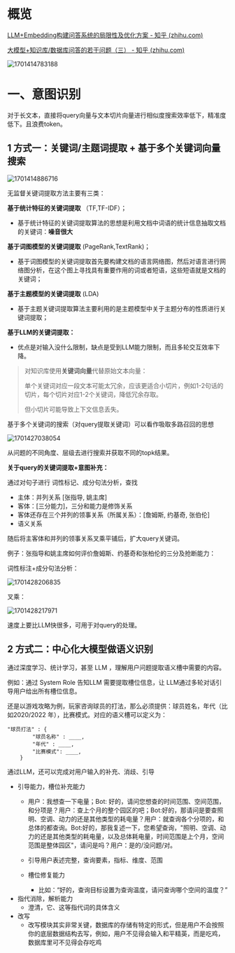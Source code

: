 # 概览

[LLM+Embedding构建问答系统的局限性及优化方案 - 知乎 (zhihu.com)](https://zhuanlan.zhihu.com/p/641132245)

[大模型+知识库/数据库问答的若干问题（三） - 知乎 (zhihu.com)](https://zhuanlan.zhihu.com/p/642125832)

![1701414783188](image/指南/1701414783188.png)

# 一、意图识别

对于长文本，直接将query向量与文本切片向量进行相似度搜索效率低下，精准度低下。且浪费token。

## 1 方式一：关键词/主题词提取 + 基于多个关键词向量搜索

![1701414886716](image/指南/1701414886716.png)

无监督关键词提取方法主要有三类：

**基于统计特征的关键词提取** （TF,TF-IDF）；

* 基于统计特征的关键词提取算法的思想是利用文档中词语的统计信息抽取文档的关键词：**噪音很大**

**基于词图模型的关键词提取** (PageRank,TextRank)；

* 基于词图模型的关键词提取首先要构建文档的语言网络图，然后对语言进行网络图分析，在这个图上寻找具有重要作用的词或者短语，这些短语就是文档的关键词；

**基于主题模型的关键词提取** (LDA)

* 基于主题关键词提取算法主要利用的是主题模型中关于主题分布的性质进行关键词提取；

**基于LLM的关键词提取：**

* 优点是对输入没什么限制，缺点是受到LLM能力限制，而且多轮交互效率下降。

> 对知识库使用**关键词向量**代替原始文本向量：
>
> 单个关键词对应一段文本可能太冗余，应该更适合小切片，例如1-2句话的切片，每个切片对应1-2个关键词，降低冗余存取。
>
> 但小切片可能导致上下文信息丢失。


基于多个关键词的搜索（对query提取关键词）可以看作吸取多路召回的思想

![1701427038054](image/指南/1701427038054.png)

从问题的不同角度、层级去进行搜索并获取不同的topk结果。

**关于query的关键词提取+意图补充：**

通过对句子进行 词性标记、成分句法分析，查找

* 主体：并列关系 [张指导, 姚主席]
* 客体：[三分能力]，三分和能力是修饰关系
* 客体还存在三个并列的领事关系（所属关系）：[詹姆斯, 约基奇, 张伯伦]
* 语义关系

随后将主客体和并列的领事关系叉乘平铺后，扩大query关键词。

例子：张指导和姚主席如何评价詹姆斯、约基奇和张柏伦的三分及抢断能力：

词性标注+成分句法分析：

![1701428206835](image/指南/1701428206835.png)

叉乘：

![1701428217971](image/指南/1701428217971.png)

速度上要比LLM快很多，可用于对query的处理。

## 2 方式二：中心化大模型做语义识别

通过深度学习、统计学习，甚至 LLM ，理解用户问题提取语义槽中需要的内容。

例如：通过 System Role 告知LLM 需要提取槽位信息，让 LLM通过多轮对话引导用户给出所有槽位信息。

还是以游戏攻略为例，玩家咨询球员的打法，那么必须提供：球员姓名，年代（比如2020/2022 年），比赛模式。对应的语义槽可以定义为：

```text
"球员打法" : {
        "球员名称" : ____,
        "年代" : ____,
        "比赛模式": ____,
    }
```

通过LLM，还可以完成对用户输入的补充、消歧、引导

* 引导能力，槽位补充能力
  * 用户：我想查一下电量；Bot: 好的，请问您想查的时间范围、空间范围，和分项是？用户：查上个月的整个园区的吧；Bot:好的，那请问是要查照明、空调、动力的还是其他类型的耗电量？用户：就查询各个分项的，和总体的都查询。Bot:好的，那我复述一下，您希望查询，"照明、空调、动力的还是其他类型的耗电量，以及总体耗电量，时间范围是上个月，空间范围是整体园区"，请问是吗？用户：是的/没问题/对。
  * 引导用户表述完整，查询要素，指标、维度、范围
  * 槽位修复能力

    * 比如：“好的，查询目标设置为查询温度，请问查询哪个空间的温度？”
* 指代消除，解析能力
  * 澄清，它、这等指代词的具体含义
* 改写
  * 改写模块其实非常关键，数据库的存储有特定的形式，但是用户不会按照你的底层数据结构去写，例如，用户不见得会输入和平精英，而是吃鸡，数据库里可不见得会存吃鸡
